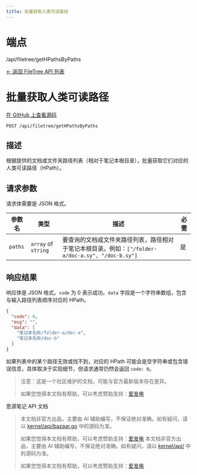 ```yaml
---
title: 批量获取人类可读路径
---
```

# 端点

/api/filetree/getHPathsByPaths

[← 返回 FileTree API 列表](../pages/filetree.html)

# 批量获取人类可读路径

[在 GitHub 上查看源码](https://github.com/siyuan-note/siyuan/blob/master/kernel/api/filetree.go#L321)

`POST /api/filetree/getHPathsByPaths`

## 描述

根据提供的文档或文件夹路径列表（相对于笔记本根目录），批量获取它们对应的人类可读路径（HPath）。

## 请求参数

请求体需要是 JSON 格式。

| 参数名 | 类型 | 描述 | 必需 |
| --- | --- | --- | --- |
| `paths` | `array` of `string` | 要查询的文档或文件夹路径列表，路径相对于笔记本根目录。例如：`["/folder-a/doc-a.sy", "/doc-b.sy"]` | 是 |

## 响应结果

响应体是 JSON 格式。`code` 为 0 表示成功。`data` 字段是一个字符串数组，包含与输入路径列表顺序对应的 HPath。

```json
{
  "code": 0,
  "msg": "",
  "data": [
    "笔记本名称/folder-a/doc-a",
    "笔记本名称/doc-b"
  ]
}
```

如果列表中的某个路径无效或找不到，对应的 HPath 可能会是空字符串或包含错误信息，具体取决于实现细节，但请求通常仍然会返回 `code: 0`。

> 注意：这是一个社区维护的文档，可能与官方最新版本存在差异。
> 
> 如果您觉得本文档有帮助，可以考虑赞助支持：[爱发电](https://afdian.com/a/leolee9086?tab=feed)

思源笔记 API 文档
> 本文档非官方出品，主要由 AI 辅助编写，不保证绝对准确。如有疑问，请以 [kernel/api/bazaar.go](https://github.com/siyuan-note/siyuan/blob/master/kernel/api/bazaar.go) 中的源码为准。
> 
> 如果您觉得本文档有帮助，可以考虑赞助支持：[爱发电](https://afdian.com/a/leolee9086?tab=feed)
> 本文档非官方出品，主要由 AI 辅助编写，不保证绝对准确。如有疑问，请以 [kernel/api/](https://github.com/siyuan-note/siyuan/blob/master/kernel/api/) 中的源码为准。
> 
> 如果您觉得本文档有帮助，可以考虑赞助支持：[爱发电](https://afdian.com/a/leolee9086?tab=feed)
